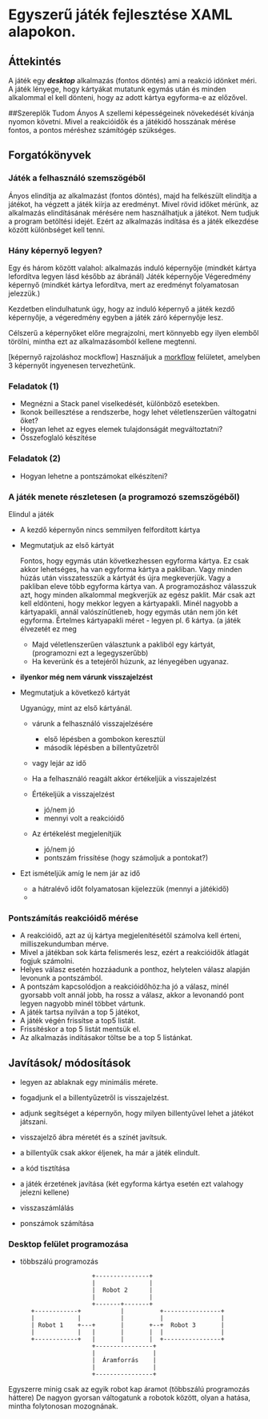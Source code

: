 ﻿# Egyszerű játék fejlesztése XAML alapokon.

## Áttekintés

A játék egy ***desktop*** alkalmazás (fontos döntés) ami a reakció idönket méri.
A játék lényege, hogy kártyákat mutatunk egymás után és minden alkalommal el kell dönteni, hogy az adott kártya egyforma-e az előzővel.

##Szereplők
Tudom Ányos
A szellemi képességeinek növekedését kívánja nyomon követni. Mivel a reakcióidők és a játékidő hosszának mérése fontos, a pontos méréshez számítógép szükséges.


## Forgatókönyvek

### Játék a felhasználó szemszögéből
Ányos elindítja az alkalmazást (fontos döntés), majd ha felkészült elindítja a játékot, ha végzett a játék kiírja az eredményt.
Mivel rövid időket mérünk, az alkalmazás elindításának mérésére nem használhatjuk a játékot. Nem tudjuk a program betöltési idejét. Ezért az alkalmazás indítása és a játék elkezdése között különbséget kell tenni.

### Hány képernyő legyen?
Egy és három között valahol:
alkalmazás induló képernyője  (mindkét kártya lefordítva legyen lásd később az ábránál)
Játék képernyője
Végeredmény képernyő (mindkét kártya lefordítva, mert az eredményt folyamatosan jelezzük.)

Kezdetben elindulhatunk úgy, hogy az induló képernyő a játék kezdő képernyője, a végeredmény egyben a játék záró képernyője lesz.

Célszerű a képernyőket előre megrajzolni, mert könnyebb egy ilyen elemből törölni, mintha ezt az alkalmazásomból kellene megtenni.

[képernyő rajzoláshoz mockflow]
Használjuk a [morkflow](https://mockflow.com) felületet, amelyben 3 képernyőt ingyenesen tervezhetünk.

### Feladatok (1)
- Megnézni a Stack panel viselkedését, különböző esetekben.
- Ikonok beillesztése a rendszerbe, hogy lehet véletlenszerűen váltogatni őket?
- Hogyan lehet az egyes elemek tulajdonságát megváltoztatni?
- Összefoglaló készítése 

### Feladatok (2)
 - Hogyan lehetne a pontszámokat elkészíteni?

### A játék menete részletesen (a programozó szemszögéből)

Elindul a játék
- A kezdő képernyőn nincs semmilyen felfordított kártya
- Megmutatjuk az első kártyát
  
    Fontos, hogy egymás után következhessen egyforma kártya. Ez csak akkor lehetséges, ha van egyforma kártya a pakliban. Vagy minden húzás után visszatesszük a kártyát és újra megkeverjük. Vagy a pakliban eleve több egyforma kártya van.
    A programozáshoz válasszuk azt, hogy minden alkalommal megkverjük az egész paklit.
    Már csak azt kell eldönteni, hogy mekkor legyen a kártyapakli. Minél nagyobb a kártyapakli, annál valószínűtleneb, hogy egymás után nem jön két egyforma. 
    Értelmes kártyapakli méret - legyen pl. 6 kártya. (a játék élvezetét ez meg
    
    - Majd véletlenszerűen választunk a pakliból egy kártyát, (programozni ezt a legegyszerűbb)
    - Ha keverünk és a tetejéről húzunk, az lényegében ugyanaz.

- **ilyenkor még nem várunk visszajelzést**
  
- Megmutatjuk a következő kártyát

   Ugyanúgy, mint az első kártyánál.  

  - várunk a felhasználó visszajelzésére
    - első lépésben a gombokon keresztül
    - második lépésben a billentyűzetről

  - vagy lejár az idő
  - Ha a felhasználó reagált akkor értékeljük a visszajelzést
  - Értékeljük a visszajelzést
    - jó/nem jó 
    - mennyi volt a reakcióidő
  - Az értékelést megjelenítjük
    - jó/nem jó
    - pontszám frissítése (hogy számoljuk a pontokat?)
- Ezt ismételjük amíg le nem jár az idő 
  - a hátralévő időt folyamatosan kijelezzük (mennyi a játékidő)
  - 
### Pontszámítás reakcióidő mérése
- A reakcióidő, azt az új kártya megjelenítésétől számolva kell érteni, milliszekundumban mérve.
- Mivel a játékban sok kárta felismerés lesz, ezért a reakcióidők átlagát fogjuk számolni.
- Helyes válasz esetén hozzáadunk a ponthoz, helytelen válasz alapján levonunk a pontszámból.
- A pontszám kapcsolódjon a reakcióidőhöz:ha jó a válasz, minél gyorsabb volt annál jobb, ha rossz a válasz, akkor a levonandó pont legyen nagyobb minél többet vártunk.
- A játék tartsa nyilván a top 5 játékot,
- A játék végén frissítse a top5 listát.
- Frissítéskor a top 5 listát mentsük el.
- Az alkalmazás indításakor töltse be a top 5 listánkat.


## Javítások/ módosítások

- legyen az ablaknak egy minimális mérete.
- fogadjunk el a billentyűzetről is visszajelzést.
- adjunk segítséget a képernyőn, hogy milyen billentyűvel lehet a játékot játszani.
- visszajelző ábra méretét és a színét javítsuk.
- a billentyűk csak akkor éljenek, ha már a játék elindult.

- a kód tisztítása
- a játék érzetének javítása (két egyforma kártya esetén ezt valahogy jelezni kellene)
- visszaszámlálás
- ponszámok számítása
 
### Desktop felület programozása
- többszálú programozás


                          +---------------+
                          |               |
                          |  Robot 2      |
                          |               |
                          +-------+-------+
         +------------+           |          +----------------+
         |            |           |          |                |
         | Robot 1    +---+       |       +--+  Robot 3       |
         |            |   |       |       |  |                |
         +------------+   |       |       |  +----------------+
                          +----------------+
                          |                |
                          |  Áramforrás    |
                          |                |
                          +----------------+
Egyszerre minig csak az egyik robot kap áramot (többszálú programozás háttere)
De nagyon gyorsan váltogatunk a robotok között, olyan a hatása, mintha folytonosan mozognának.






